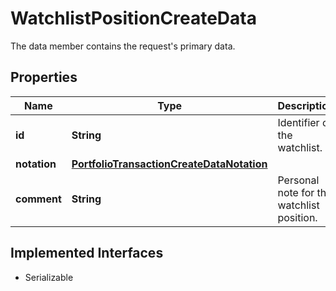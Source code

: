

# WatchlistPositionCreateData

The data member contains the request's primary data.

## Properties

Name | Type | Description | Notes
------------ | ------------- | ------------- | -------------
**id** | **String** | Identifier of the watchlist. | 
**notation** | [**PortfolioTransactionCreateDataNotation**](PortfolioTransactionCreateDataNotation.md) |  |  [optional]
**comment** | **String** | Personal note for the watchlist position. |  [optional]


## Implemented Interfaces

* Serializable


